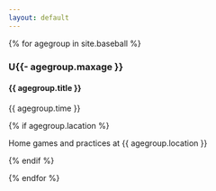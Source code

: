 ```yaml
---
layout: default
---
```


<div class="contentLeft">

{% for agegroup in site.baseball %}

<h3> U{{- agegroup.maxage }} </h3>
<h4> {{ agegroup.title }} </h4>

<p>{{ agegroup.time }}</p>

{% if agegroup.lacation %}

<p>Home games and practices at {{ agegroup.location }}</p>

{% endif %}

{% endfor %}

</div>
